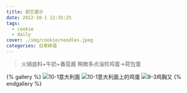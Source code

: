 ```yaml
---
title: 厨艺展示
date: 2022-10-1 12:35:25
tags:
  - cookie
  - daily
cover: ./img/cookie/noodles.jpeg
categories: 日常碎语
---
```


> 火锅底料+牛奶+番茄酱
> 稍微多点油煎鸡蛋->荷包蛋

{% gallery %}
![10-1意大利面](./img/cookie/noodles.jpeg)
![10-1意大利面上的鸡蛋](./img/cookie/noodles-egg.jpeg)
![9-3鸡胸又](./img/cookie/kao-ji-xiong-you.jpeg)
{% endgallery %}
